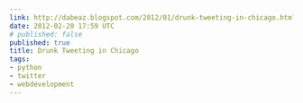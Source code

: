 ```yaml
---
link: http://dabeaz.blogspot.com/2012/01/drunk-tweeting-in-chicago.html
date: 2012-02-20 17:59 UTC
# published: false
published: true
title: Drunk Tweeting in Chicago
tags:
- python
- twitter
- webdevelopment
---
```



